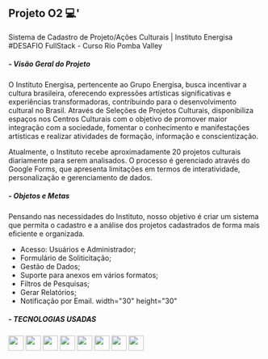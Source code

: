 ## Projeto O2  💻'
Sistema de Cadastro de Projeto/Ações Culturais | Instituto Energisa
#DESAFIO FullStack - Curso Rio Pomba Valley

##### - Visão Geral do Projeto
O Instituto Energisa, pertencente ao Grupo Energisa, busca incentivar a cultura brasileira, oferecendo expressões artísticas 
significativas e experiências transformadoras, contribuindo para o desenvolvimento cultural no Brasil. Através de Seleções de 
Projetos Culturais, disponibiliza espaços nos Centros Culturais com o objetivo de promover maior integração com a sociedade, 
fomentar o conhecimento e manifestações artísticas e realizar atividades de formação, informação e conscientização.

Atualmente, o Instituto recebe aproximadamente 20 projetos culturais diariamente para serem analisados. O processo é gerenciado 
através do Google Forms, que apresenta limitações em termos de interatividade, personalização e gerenciamento de dados.

##### - Objetos e Metas
Pensando nas necessidades do Instituto, nosso objetivo é criar um sistema que permita o cadastro e a análise dos projetos cadastrados de forma mais eficiente e organizada.
- Acesso: Usuários e Administrador;
- Formulário de Soliticitação;
- Gestão de Dados;
- Suporte para anexos em vários formatos;
- Filtros de Pesquisas;
- Gerar Relatórios;
- Notificação por Email.  width="30" height="30"

##### - TECNOLOGIAS USADAS

<img src="https://cdn.jsdelivr.net/gh/devicons/devicon@latest/icons/react/react-original-wordmark.svg" width="30" height="30" /> <img src="https://cdn.jsdelivr.net/gh/devicons/devicon@latest/icons/vitejs/vitejs-original.svg" width="30" height="30" /> <img src="https://cdn.jsdelivr.net/gh/devicons/devicon@latest/icons/npm/npm-original-wordmark.svg" width="30" height="30" />  <img src="https://cdn.jsdelivr.net/gh/devicons/devicon@latest/icons/javascript/javascript-plain.svg" width="30" height="30" /> <img src="https://cdn.jsdelivr.net/gh/devicons/devicon@latest/icons/mysql/mysql-original-wordmark.svg" width="30" height="30" /> <img src="https://cdn.jsdelivr.net/gh/devicons/devicon@latest/icons/sequelize/sequelize-original.svg" width="30" height="30" /> <img src="https://cdn.jsdelivr.net/gh/devicons/devicon@latest/icons/nodejs/nodejs-original-wordmark.svg" width="30" height="30" /> 
<img src="https://cdn.jsdelivr.net/gh/devicons/devicon@latest/icons/amazonwebservices/amazonwebservices-original-wordmark.svg" width="30" height="30" /> 
          


